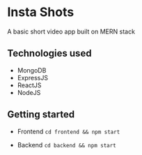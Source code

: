 # Insta Shots

A basic short video app built on MERN stack

## Technologies used
- MongoDB
- ExpressJS
- ReactJS
- NodeJS

## Getting started
- Frontend
```cd frontend && npm start```

- Backend
```cd backend && npm start```